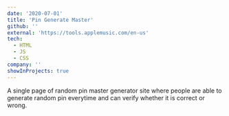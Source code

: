 ```yaml
---
date: '2020-07-01'
title: 'Pin Generate Master'
github: ''
external: 'https://tools.applemusic.com/en-us'
tech:
  - HTML
  - JS
  - CSS
company: ''
showInProjects: true
---
```


A single page of random pin master generator site where people are able to generate random pin everytime and can verify whether it is correct or wrong.
